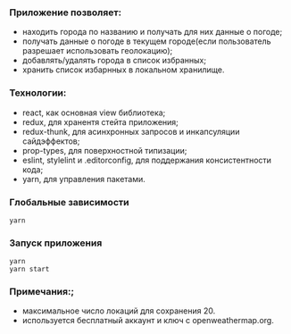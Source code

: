 

### Приложение позволяет:
- находить города по названию и получать для них данные о погоде;
- получать данные о погоде в текущем городе(если пользователь разрешает использовать геолокацию);
- добавлять/удалять города в список избранных;
- хранить список избарнных в локальном хранилище.

### Технологии:
- react, как основная view библиотека;
- redux, для хранентя стейта приложения;
- redux-thunk, для асинхронных запросов и инкапсуляции сайдэффектов;
- prop-types, для поверхностной типизации;
- eslint, stylelint и .editorconfig, для поддержания консистентности кода;
- yarn, для управления пакетами.

### Глобальные зависимости
```
yarn
```

### Запуск приложения

```
yarn
yarn start
```

### Примечания:;
- максимальное число локаций для сохранения 20.
- используется бесплатный аккаунт и ключ с openweathermap.org.
